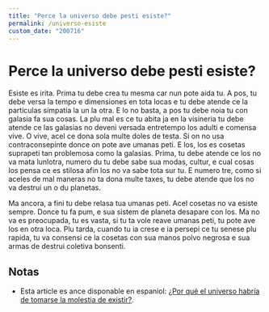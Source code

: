 ```yaml
---
title: "Perce la universo debe pesti esiste?"
permalink: /universo-esiste
custom_date: "200716"
---
```


# Perce la universo debe pesti esiste?

Esiste es irita. Prima tu debe crea tu mesma car nun pote aida tu. A pos, tu debe versa la tempo e dimensiones en tota locas e tu debe atende ce la particulas simpatia la un la otra. E lo no basta, a pos tu debe noia tu con galasia fa sua cosas. La plu mal es ce tu abita ja en la visineria tu debe atende ce las galasias no deveni versada entretempo los adulti e comensa vive. O vive, acel ce dona sola multe doles de testa. Si on no usa contraconsepinte donce on pote ave umanas peti. E los, los es cosetas suprapeti tan problemosa como la galasias. Prima, tu debe atende ce los no va mata lunlotra, numero du tu debe sabe sua modas, cultur, e cual cosas los pensa ce es stilosa afin los no va sabe tota sur tu. E numero tre, como si aceles de mal maneras no ta dona multe taxes, tu debe atende que los no va destrui un o du planetas.

Ma ancora, a fini tu debe relasa tua umanas peti. Acel cosetas no va esiste sempre. Donce tu fa pum, e sua sistem de planeta desapare con los. Ma no va es preocupada, tu es vasta, si tu ta vole reave umanas peti, tu pote ave los en otra loca. Plu tarda, cuando tu ia crese e ia persepi ce tu senese plu rapida, tu va consensi ce la cosetas con sua manos polvo negrosa e sua armas de destrui coletiva bonsenti.

## Notas

- Esta article es ance disponable en espaniol: [¿Por qué el universo habría de tomarse la molestia de existir?](/universo-existir).
